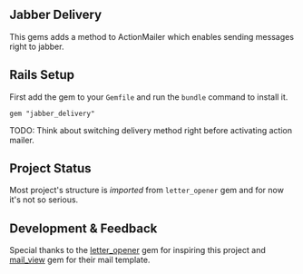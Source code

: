 Jabber Delivery
---------------

This gems adds a method to ActionMailer which enables sending messages right to jabber.

Rails Setup
-----------

First add the gem to your `Gemfile` and run the `bundle` command to install it.

  `gem "jabber_delivery"`

TODO: Think about switching delivery method right before activating action mailer.

Project Status
--------------

Most project's structure is *imported* from `letter_opener` gem and for now it's not so serious.


Development & Feedback
----------------------

Special thanks to the [letter_opener](https://github.com/ryanb/letter_opener) gem for inspiring this project and [mail_view](https://github.com/37signals/mail_view/) gem for their mail template.
